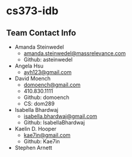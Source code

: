cs373-idb
=========

## Team Contact Info
* Amanda Steinwedel
  - amanda.steinwedel@massrelevance.com
  - Github: asteinwedel
* Angela Hsu
  - ayh123@gmail.com
* David Moench
  - domoench@gmail.com
  - 410.830.1111
  - Github: domoench
  - CS: dom289
* Isabella Bhardwaj
  - isabella.bhardwaj@gmail.com
  - Github: IsabellaBhardwaj
* Kaelin D. Hooper
  - kae7in@gmail.com
  - Github: Kae7in
* Stephen Arnett
